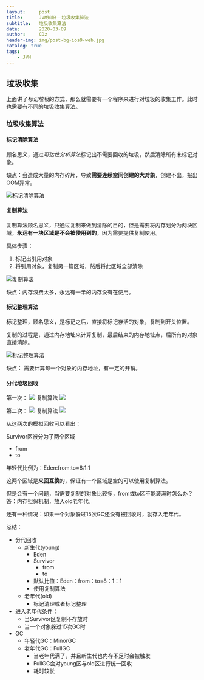 ```yaml
---
layout:     post
title:      JVM知识——垃圾收集算法
subtitle:   垃圾收集算法
date:       2020-03-09
author:     CDz
header-img: img/post-bg-ios9-web.jpg
catalog: true
tags:
    - JVM
---
```


## 垃圾收集
上面讲了*标记垃圾*的方式，那么就需要有一个程序来进行对垃圾的收集工作。此时也需要有不同的垃圾收集算法。

### 垃圾收集算法
#### 标记清除算法
顾名思义，通过*可达性分析算法*标记出不需要回收的垃圾，然后清除所有未标记对象。

缺点：会造成大量的内存碎片，导致**需要连续空间创建的大对象**，创建不出，报出OOM异常。

![标记清除算法](https://tva1.sinaimg.cn/large/00831rSTgy1gcnwtitg25j31cq0hsq5d.jpg)

#### 复制算法
复制算法顾名思义，只通过复制来做到清除的目的，但是需要将内存划分为两块区域，**永远有一块区域是不会被使用到的**，因为需要提供复制使用。

具体步骤：
1. 标记出引用对象
2. 将引用对象，复制另一篇区域，然后将此区域全部清除

![复制算法](https://tva1.sinaimg.cn/large/00831rSTgy1gcnwtypo1ej31d60jo41g.jpg)

缺点：内存浪费太多，永远有一半的内存没有在使用。

#### 标记整理算法

标记整理，顾名思义，是标记之后，直接将标记存活的对象，复制到开头位置。

复制的过程是，通过内存地址来计算复制，最后结束的内存地址点，后所有的对象直接清除。

![标记整理算法](https://tva1.sinaimg.cn/large/00831rSTgy1gcnwuihu9tj31da0igtb4.jpg)

缺点：
需要计算每一个对象的内存地址，有一定的开销。



#### 分代垃圾回收

第一次：
![](https://tva1.sinaimg.cn/large/00831rSTgy1gcnwx3xzj2j31ya08swgq.jpg)
复制算法
![](https://tva1.sinaimg.cn/large/00831rSTgy1gcnwws92twj31xs09kdi5.jpg)

第二次：
![](https://tva1.sinaimg.cn/large/00831rSTgy1gcnwwg3p0hj31yy08q0v7.jpg)
复制算法
![](https://tva1.sinaimg.cn/large/00831rSTgy1gcnwvbxetej31xa08eac9.jpg)

从这两次的模拟回收可以看出：

Survivor区被分为了两个区域
- from
- to

年轻代比例为：Eden:from:to=8:1:1

这两个区域是**来回互换**的，保证有一个区域是空的可以使用复制算法。

但是会有一个问题，当需要复制的对象比较多，from或to区不能装满时怎么办？
答：内存担保机制，放入old老年代。

还有一种情况：如果一个对象躲过15次GC还没有被回收时，就存入老年代。

总结：
- 分代回收
	- 新生代(young)
		- Eden
		- Survivor
			- from
			- to
		- 默认比值：Eden：from：to=8：1：1
		- 使用复制算法
	- 老年代(old)
		- 标记清理或者标记整理
- 进入老年代条件：
	- 当Survivor区复制不存放时
	- 当一个对象躲过15次GC时
- GC
	- 年轻代GC：MinorGC
	- 老年代GC：FullGC
		- 当老年代满了，并且新生代也内存不足时会被触发
		- FullGC会对young区与old区进行统一回收
		- 耗时较长 
